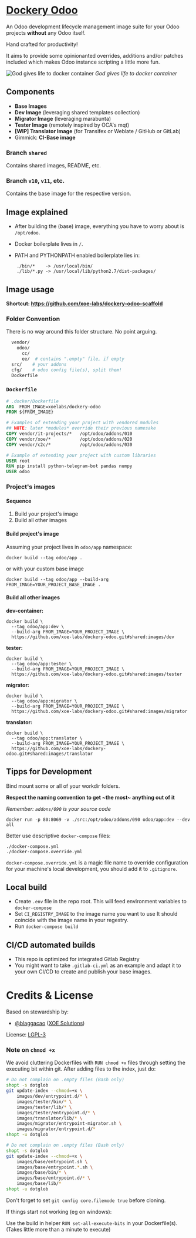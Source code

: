 # [Dockery Odoo](https://github.com/xoe-labs/dockery-odoo)

An Odoo development lifecycle management image suite for your Odoo projects **without** any Odoo itself.

Hand crafted for productivity!

It aims to provide some opinionanted overrides, additions and/or patches included which makes Odoo instance scripting a little more fun.

![God gives life to docker container](https://upload.wikimedia.org/wikipedia/commons/6/64/Creaci%C3%B3n_de_Ad%C3%A1n_%28Miguel_%C3%81ngel%29.jpg)
*God gives life to docker container*

## Components

- **Base Images**
- **Dev Image** (leveraging shared templates collection)
- **Migrator Image** (leveraging marabunta)
- **Tester Image** (remotely inspired by OCA's mqt)
- **[WIP] Translator Image** (for Transifex or Weblate / GitHub or GitLab)
- Gimmick: **CI-Base image**

### Branch `shared`

Contains shared images, README, etc.

### Branch `v10`, `v11`, etc.

Contains the base image for the respective version.

## Image explained

- After building the (base) image, everything you have to worry about is `/opt/odoo`.

- Docker boilerplate lives in `/`.

- PATH and PYTHONPATH enabled boilerplate lies in:

```
    ./bin/*    -> /usr/local/bin/
    ./lib/*.py -> /usr/local/lib/python2.7/dist-packages/
```

## Image usage

**Shortcut: https://github.com/xoe-labs/dockery-odoo-scaffold**

### Folder Convention

There is no way around this folder structure. No point arguing.

```bash
  vendor/
    odoo/
      cc/
      ee/  # contains ".empty" file, if empty
  src/    # your addons
  cfg/    # odoo config file(s), split them!
  Dockerfile
```

### `Dockerfile`

```dockerfile
# .docker/Dockerfile
ARG  FROM_IMAGE=xoelabs/dockery-odoo
FROM ${FROM_IMAGE}

# Examples of extending your project with vendored modules
## NOTE: later *modules* override their previous namesake
COPY vendor/it-projects/*   /opt/odoo/addons/010
COPY vendor/xoe/*           /opt/odoo/addons/020
COPY vendor/c2c/*           /opt/odoo/addons/030

# Example of extending your project with custom libraries
USER root
RUN pip install python-telegram-bot pandas numpy
USER odoo
```
### Project's images

#### Sequence

1. Build your project's image
2. Build all other images

#### Build project's image

Assuming your project lives in `odoo/app` namespace:

    docker build --tag odoo/app .

or with your custom base image

    docker build --tag odoo/app --build-arg FROM_IMAGE=YOUR_PROJECT_BASE_IMAGE .

#### Build all other images

**dev-container:**

    docker build \
      --tag odoo/app:dev \
      --build-arg FROM_IMAGE=YOUR_PROJECT_IMAGE \
      https://github.com/xoe-labs/dockery-odoo.git#shared:images/dev

**tester:**

    docker build \
      --tag odoo/app:tester \
      --build-arg FROM_IMAGE=YOUR_PROJECT_IMAGE \
      https://github.com/xoe-labs/dockery-odoo.git#shared:images/tester

**migrator:**

    docker build \
      --tag odoo/app:migrator \
      --build-arg FROM_IMAGE=YOUR_PROJECT_IMAGE \
      https://github.com/xoe-labs/dockery-odoo.git#shared:images/migrator

**translator:**

    docker build \
      --tag odoo/app:translator \
      --build-arg FROM_IMAGE=YOUR_PROJECT_IMAGE \
      https://github.com/xoe-labs/dockery-odoo.git#shared:images/translator

## Tipps for Development

Bind mount some or all of your workdir folders.

**Respect the naming convention to get ~the most~ anything out of it**

_Remember: `addons/090` is your source code_

    docker run -p 80:8069 -v ./src:/opt/odoo/addons/090 odoo/app:dev --dev all

Better use descriptive `docker-compose` files:

    ./docker-compose.yml
    ./docker-compose.override.yml

`docker-compose.override.yml` is a magic file name to override configuration for your machine's local development, you should add it to `.gitignore`.

## Local build

 - Create `.env` file in the repo root.
   This will feed environment variables to `docker-compose`
 - Set `CI_REGISTRY_IMAGE` to the image name you want to use
   It should coincide with the image name in your regestry.
 - Run `docker-compose build`

## CI/CD automated builds

 - This repo is optimized for integrated Gitlab Registry
 - You might want to take `.gitlab-ci.yml` as an example and adapt it to your own CI/CD to create and publish your base images.


# Credits & License

Based on stewardship by:
 - [@blaggacao](https://github.com/blaggacao) ([XOE Solutions](https://xoe.solutions))

License: [LGPL-3](https://www.gnu.org/licenses/lgpl-3.0.en.html)


### Note on `chmod +x`
We avoid cluttering Dockerfiles with `RUN chmod +x` files through setting the executing bit within git. After adding files to the index, just do:

```bash    
# Do not complain on .empty files (Bash only)
shopt -s dotglob
git update-index --chmod=+x \
    images/dev/entrypoint.d/* \
    images/tester/bin/* \
    images/tester/lib/* \
    images/tester/entrypoint.d/* \
    images/translator/lib/* \
    images/migrator/entrypoint-migrator.sh \
    images/migrator/entrypoint.d/*
shopt -u dotglob
```


```bash    
# Do not complain on .empty files (Bash only)
shopt -s dotglob
git update-index --chmod=+x \
    images/base/entrypoint.sh \
    images/base/entrypoint.*.sh \
    images/base/bin/* \
    images/base/entrypoint.d/* \
    images/base/lib/*
shopt -u dotglob
```

Don't forget to set `git config core.filemode true` before cloning.

If things start not working (eg on windows):

Use the build in helper `RUN set-all-execute-bits` in your Dockerfile(s).
(Takes little more than a minute to execute)